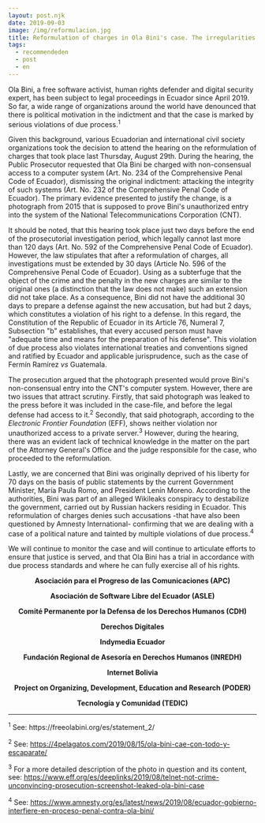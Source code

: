 ```yaml
---
layout: post.njk
date: 2019-09-03
image: /img/reformulacion.jpg
title: Reformulation of charges in Ola Bini's case. The irregularities continue
tags:
  - recommendeden
  - post
  - en
---
```

Ola Bini, a free software activist, human rights defender and digital security
expert, has been subject to legal proceedings in Ecuador since April 2019. So
far, a wide range of organizations around the world have denounced that there is
political motivation in the indictment and that the case is marked by serious
violations of due process.<sup>1</sup>

Given this background, various Ecuadorian and international civil society
organizations took the decision to attend the hearing on the reformulation of
charges that took place last Thursday, August 29th. During the hearing, the
Public Prosecutor requested that Ola Bini be charged with non-consensual access
to a computer system (Art. No. 234 of the Comprehensive Penal Code of Ecuador),
dismissing the original indictment: attacking the integrity of such systems
(Art. No. 232 of the Comprehensive Penal Code of Ecuador). The primary evidence
presented to justify the change, is a photograph from 2015 that is supposed to
prove Bini's unauthorized entry into the system of the National
Telecommunications Corporation (CNT).

It should be noted, that this hearing took place just two days before the end of the
prosecutorial investigation period, which legally cannot last more than 120 days
(Art. No. 592 of the Comprehensive Penal Code of Ecuador). However, the law
stipulates that after a reformulation of charges, all investigations must be
extended by 30 days (Article No. 596 of the Comprehensive Penal Code of
Ecuador). Using as a subterfuge that the object of the crime and the penalty in
the new charges are similar to the original ones (a distinction that the law
does not make) such an extension did not take place. As a consequence, Bini did
not have the additional 30 days to prepare a defense against the new accusation,
but had but 2 days, which constitutes a violation of his right to a defense. In
this regard, the Constitution of the Republic of Ecuador in its Article 76,
Numeral 7, Subsection "b" establishes, that every accused person must have
"adequate time and means for the preparation of his defense". This violation of
due process also violates international treaties and conventions signed and
ratified by Ecuador and applicable jurisprudence, such as the case of Fermín
Ramírez <i>vs</i> Guatemala.

The prosecution argued that the photograph presented would prove Bini's
non-consensual entry into the CNT's computer system. However, there are two
issues that attract scrutiny. Firstly, that said photograph was leaked to the
press before it was included in the case-file, and before the legal defense had
access to it.<sup>2</sup> Secondly, that said photograph, according to
the <i>Electronic Frontier Foundation</i> (EFF), shows neither violation nor
unauthorized access to a private server.<sup>3</sup> However, during the
hearing, there was an evident lack of technical knowledge in the matter on the
part of the Attorney General's Office and the judge responsible for the case,
who proceeded to the reformulation.

Lastly, we are concerned that Bini was originally deprived of his liberty for 70
days on the basis of public statements by the current Government Minister,
María Paula Romo, and President Lenín Moreno. According to the authorities, Bini
was part of an alleged Wikileaks conspiracy to destabilize the government,
carried out by Russian hackers residing in Ecuador. This reformulation of
charges denies such accusations -that have also been questioned by Amnesty
International- confirming that we are dealing with a case of a political nature
and tainted by multiple violations of due process.<sup>4</sup>

We will continue to monitor the case and will continue to articulate efforts to
ensure that justice is served, and that Ola Bini has a trial in accordance with
due process standards and where he can fully exercise all of his rights.

<center>
<b>Asociación para el Progreso de las Comunicaciones (APC)</b>

<b>Asociación de Software Libre del Ecuador (ASLE)</b>

<b>Comité Permanente por la Defensa de los Derechos Humanos (CDH)</b>

<b>Derechos Digitales</b>

<b>Indymedia Ecuador</b>

<b>Fundación Regional de Asesoría en Derechos Humanos (INREDH)</b>

<b>Internet Bolivia</b>

<b>Project on Organizing, Development, Education and Research (PODER)</b>

<b>Tecnología y Comunidad (TEDIC)</b>
</center>

<hr>
<sup>1</sup> See: https://freeolabini.org/es/statement_2/

<sup>2</sup> See: https://4pelagatos.com/2019/08/15/ola-bini-cae-con-todo-y-escaparate/

<sup>3</sup> For a more detailed description of the photo in question and its content, see: https://www.eff.org/es/deeplinks/2019/08/telnet-not-crime-unconvincing-prosecution-screenshot-leaked-ola-bini-case

<sup>4</sup> See: https://www.amnesty.org/es/latest/news/2019/08/ecuador-gobierno-interfiere-en-proceso-penal-contra-ola-bini/
